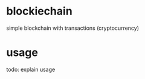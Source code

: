 # blockiechain

simple blockchain with transactions (cryptocurrency)

# usage

todo: explain usage

